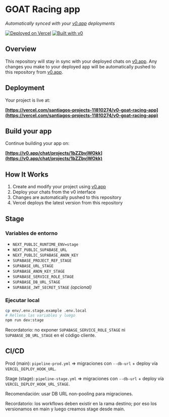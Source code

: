 # GOAT Racing app

*Automatically synced with your [v0.app](https://v0.app) deployments*

[![Deployed on Vercel](https://img.shields.io/badge/Deployed%20on-Vercel-black?style=for-the-badge&logo=vercel)](https://vercel.com/santiagos-projects-11810274/v0-goat-racing-app)
[![Built with v0](https://img.shields.io/badge/Built%20with-v0.app-black?style=for-the-badge)](https://v0.app/chat/projects/1bZZbvjWOkk)

## Overview

This repository will stay in sync with your deployed chats on [v0.app](https://v0.app).
Any changes you make to your deployed app will be automatically pushed to this repository from [v0.app](https://v0.app).

## Deployment

Your project is live at:

**[https://vercel.com/santiagos-projects-11810274/v0-goat-racing-app](https://vercel.com/santiagos-projects-11810274/v0-goat-racing-app)**

## Build your app

Continue building your app on:

**[https://v0.app/chat/projects/1bZZbvjWOkk](https://v0.app/chat/projects/1bZZbvjWOkk)**

## How It Works

1. Create and modify your project using [v0.app](https://v0.app)
2. Deploy your chats from the v0 interface
3. Changes are automatically pushed to this repository
4. Vercel deploys the latest version from this repository

## Stage

### Variables de entorno

- `NEXT_PUBLIC_RUNTIME_ENV=stage`
- `NEXT_PUBLIC_SUPABASE_URL`
- `NEXT_PUBLIC_SUPABASE_ANON_KEY`
- `SUPABASE_PROJECT_REF_STAGE`
- `SUPABASE_URL_STAGE`
- `SUPABASE_ANON_KEY_STAGE`
- `SUPABASE_SERVICE_ROLE_STAGE`
- `SUPABASE_DB_URL_STAGE`
- `SUPABASE_JWT_SECRET_STAGE` *(opcional)*

### Ejecutar local

```bash
cp env/.env.stage.example .env.local
# Rellena las variables y luego
npm run dev:stage
```

Recordatorio: no exponer `SUPABASE_SERVICE_ROLE_STAGE` ni `SUPABASE_DB_URL_STAGE` en el código cliente.

## CI/CD

Prod (main): `pipeline-prod.yml` ⇒ migraciones con `--db-url` + deploy vía `VERCEL_DEPLOY_HOOK_URL`.

Stage (stage): `pipeline-stage.yml` ⇒ migraciones con `--db-url` + deploy vía `VERCEL_DEPLOY_HOOK_URL_STAGE`.

Recomendación: usar DB URL non-pooling para migraciones.

Recordatorio: los workflows deben existir en la rama destino; por eso los versionamos en main y luego creamos stage desde main.

